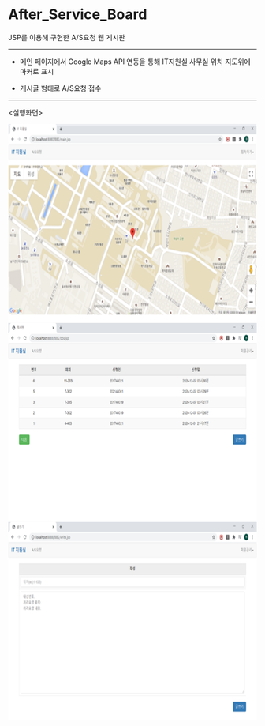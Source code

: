 # After_Service_Board
JSP를 이용해 구현한 A/S요청 웹 게시판

-------------------------------------------

- 메인 페이지에서 Google Maps API 연동을 통해 IT지원실 사무실 위치 지도위에 마커로 표시

- 게시글 형태로 A/S요청 접수

-------------------------------------------

<실행화면>

<img src="map.bmp" height="400" width="1000"/> <img src="board.png" height="400" width="1000"/> <img src="write.png" height="400" width="1000"/>
